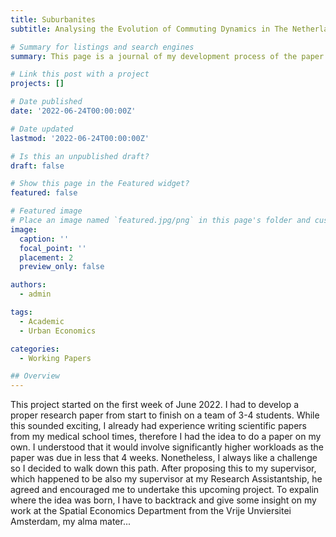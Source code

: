```yaml
---
title: Suburbanites
subtitle: Analysing the Evolution of Commuting Dynamics in The Netherlands

# Summary for listings and search engines
summary: This page is a journal of my development process of the paper 'Suburbanites'

# Link this post with a project
projects: []

# Date published
date: '2022-06-24T00:00:00Z'

# Date updated
lastmod: '2022-06-24T00:00:00Z'

# Is this an unpublished draft?
draft: false

# Show this page in the Featured widget?
featured: false

# Featured image
# Place an image named `featured.jpg/png` in this page's folder and customize its options here.
image:
  caption: ''
  focal_point: ''
  placement: 2
  preview_only: false

authors:
  - admin

tags:
  - Academic
  - Urban Economics

categories:
  - Working Papers

## Overview
---
```

This project started on the first week of June 2022. I had to develop a proper research paper from start to finish on a team of 3-4 students. While this sounded exciting, I already had experience writing scientific papers from my medical school times, therefore I had the idea to do a paper on my own. I understood that it would involve significantly higher workloads as the paper was due in less that 4 weeks. Nonetheless, I always like a challenge so I decided to walk down this path.
After proposing this to my supervisor, which happened to be also my supervisor at my Research Assistantship, he agreed and encouraged me to undertake this upcoming project. To expalin where the idea was born, I have to backtrack and give some insight on my work at the Spatial Economics Department from the Vrije Unviersitei Amsterdam, my alma mater...
